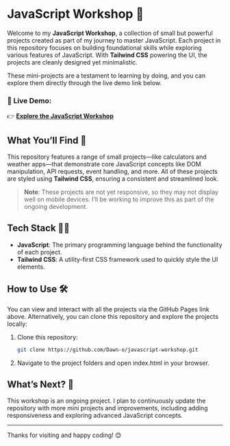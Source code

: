 # JavaScript Workshop 🚀

Welcome to my **JavaScript Workshop**, a collection of small but powerful projects created as part of my journey to master JavaScript. Each project in this repository focuses on building foundational skills while exploring various features of JavaScript. With **Tailwind CSS** powering the UI, the projects are cleanly designed yet minimalistic.

These mini-projects are a testament to learning by doing, and you can explore them directly through the live demo link below.

### 🔗 Live Demo:
👉 [**Explore the JavaScript Workshop**](https://dawn-o.github.io/javascript-workshop)

## What You’ll Find 🌟

This repository features a range of small projects—like calculators and weather apps—that demonstrate core JavaScript concepts like DOM manipulation, API requests, event handling, and more. All of these projects are styled using **Tailwind CSS**, ensuring a consistent and streamlined look.

> **Note**: These projects are not yet responsive, so they may not display well on mobile devices. I’ll be working to improve this as part of the ongoing development.

## Tech Stack 🧑‍💻

- **JavaScript**: The primary programming language behind the functionality of each project.
- **Tailwind CSS**: A utility-first CSS framework used to quickly style the UI elements.

## How to Use 🛠️

You can view and interact with all the projects via the GitHub Pages link above. Alternatively, you can clone this repository and explore the projects locally:

1. Clone this repository:

   ```bash
   git clone https://github.com/Dawn-o/javascript-workshop.git
   ```
2. Navigate to the project folders and open index.html in your browser.

## What’s Next? 🚧
This workshop is an ongoing project. I plan to continuously update the repository with more mini projects and improvements, including adding responsiveness and exploring advanced JavaScript concepts.

---

Thanks for visiting and happy coding! 😊
